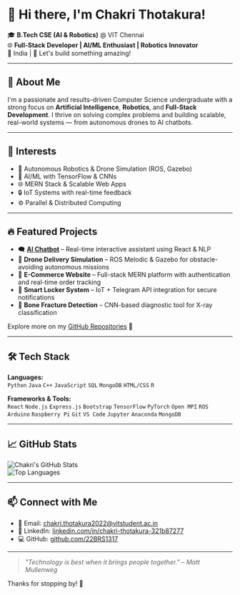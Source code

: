 # 👋 Hi there, I'm Chakri Thotakura!

🎓 **B.Tech CSE (AI & Robotics)** @ VIT Chennai  
🌐 **Full-Stack Developer | AI/ML Enthusiast | Robotics Innovator**  
📍 India | 💬 Let's build something amazing!

---

## 🚀 About Me

I'm a passionate and results-driven Computer Science undergraduate with a strong focus on **Artificial Intelligence**, **Robotics**, and **Full-Stack Development**. I thrive on solving complex problems and building scalable, real-world systems — from autonomous drones to AI chatbots.

---

## 🧠 Interests

- 🤖 Autonomous Robotics & Drone Simulation (ROS, Gazebo)
- 🧠 AI/ML with TensorFlow & CNNs
- 🌐 MERN Stack & Scalable Web Apps
- 🔒 IoT Systems with real-time feedback
- ⚙️ Parallel & Distributed Computing

---

## 🔥 Featured Projects

- 🗨️ [**AI Chatbot**](https://22brs1317.github.io/chatbot) – Real-time interactive assistant using React & NLP  
- 🚁 **Drone Delivery Simulation** – ROS Melodic & Gazebo for obstacle-avoiding autonomous missions  
- 🛒 **E-Commerce Website** – Full-stack MERN platform with authentication and real-time order tracking  
- 🔐 **Smart Locker System** – IoT + Telegram API integration for secure notifications  
- 🦴 **Bone Fracture Detection** – CNN-based diagnostic tool for X-ray classification  

Explore more on my [GitHub Repositories](https://github.com/22BRS1317?tab=repositories) 🚀

---

## 🛠️ Tech Stack

**Languages:**  
`Python` `Java` `C++` `JavaScript` `SQL` `MongoDB` `HTML/CSS` `R`

**Frameworks & Tools:**  
`React` `Node.js` `Express.js` `Bootstrap` `TensorFlow` `PyTorch` `Open MPI` `ROS`  
`Arduino` `Raspberry Pi` `Git` `VS Code` `Jupyter` `Anaconda` `MongoDB`

---

## 📈 GitHub Stats

![Chakri's GitHub Stats](https://github-readme-stats.vercel.app/api?username=22BRS1317&show_icons=true&theme=github_dark)  
![Top Languages](https://github-readme-stats.vercel.app/api/top-langs/?username=22BRS1317&layout=compact&theme=github_dark)

---

## 📫 Connect with Me

- 📧 Email: [chakri.thotakura2022@vitstudent.ac.in](mailto:chakri.thotakura2022@vitstudent.ac.in)  
- 💼 LinkedIn: [linkedin.com/in/chakri-thotakura-321b87277](https://www.linkedin.com/in/chakri-thotakura-321b87277)  
- 💻 GitHub: [github.com/22BRS1317](https://github.com/22BRS1317)

---

> _"Technology is best when it brings people together." – Matt Mullenweg_

Thanks for stopping by! 🌟

